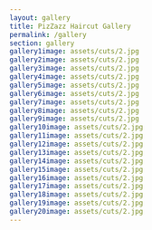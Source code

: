 ```yaml
---
layout: gallery
title: PizZazz Haircut Gallery
permalink: /gallery
section: gallery
gallery1image: assets/cuts/2.jpg
gallery2image: assets/cuts/2.jpg
gallery3image: assets/cuts/2.jpg
gallery4image: assets/cuts/2.jpg
gallery5image: assets/cuts/2.jpg
gallery6image: assets/cuts/2.jpg
gallery7image: assets/cuts/2.jpg
gallery8image: assets/cuts/2.jpg
gallery9image: assets/cuts/2.jpg
gallery10image: assets/cuts/2.jpg
gallery11image: assets/cuts/2.jpg
gallery12image: assets/cuts/2.jpg
gallery13image: assets/cuts/2.jpg
gallery14image: assets/cuts/2.jpg
gallery15image: assets/cuts/2.jpg
gallery16image: assets/cuts/2.jpg
gallery17image: assets/cuts/2.jpg
gallery18image: assets/cuts/2.jpg
gallery19image: assets/cuts/2.jpg
gallery20image: assets/cuts/2.jpg
---
```


